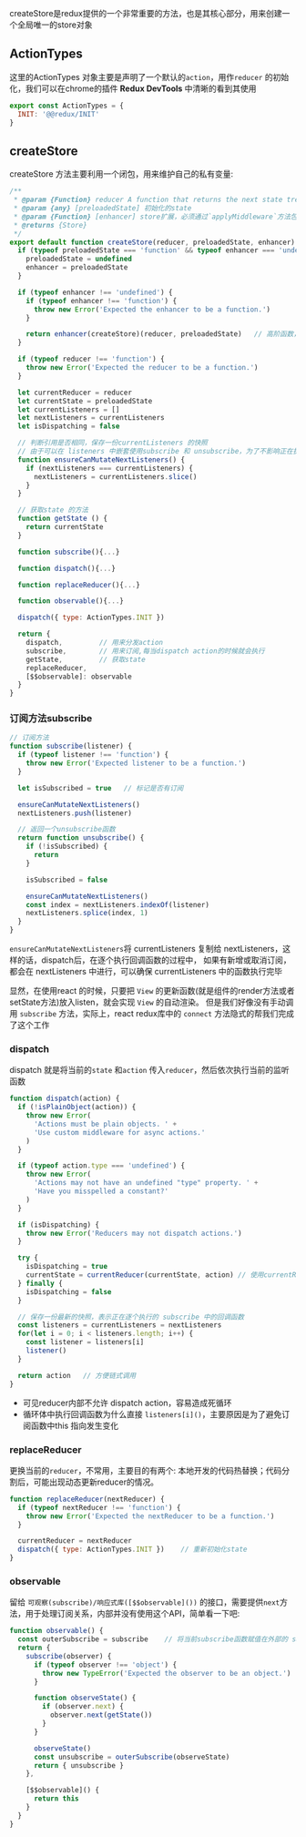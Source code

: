 createStore是redux提供的一个非常重要的方法，也是其核心部分，用来创建一个全局唯一的store对象

## ActionTypes
这里的ActionTypes 对象主要是声明了一个默认的`action`，用作`reducer` 的初始化，我们可以在chrome的插件 **Redux DevTools** 中清晰的看到其使用
```javascript
export const ActionTypes = {
  INIT: '@@redux/INIT'
}
```

## createStore
createStore 方法主要利用一个闭包，用来维护自己的私有变量:
```javascript
/**
 * @param {Function} reducer A function that returns the next state tree, given the current state tree and the action to handle
 * @param {any} [preloadedState] 初始化的state
 * @param {Function} [enhancer] store扩展，必须通过`applyMiddleware`方法包装
 * @returns {Store}
 */
export default function createStore(reducer, preloadedState, enhancer) {
  if (typeof preloadedState === 'function' && typeof enhancer === 'undefined') {
    preloadedState = undefined
    enhancer = preloadedState
  }

  if (typeof enhancer !== 'undefined') {
    if (typeof enhancer !== 'function') {
      throw new Error('Expected the enhancer to be a function.')
    }

    return enhancer(createStore)(reducer, preloadedState)   // 高阶函数，如果存在enhancer的话
  }

  if (typeof reducer !== 'function') {
    throw new Error('Expected the reducer to be a function.')
  }

  let currentReducer = reducer
  let currentState = preloadedState
  let currentListeners = []
  let nextListeners = currentListeners
  let isDispatching = false

  // 判断引用是否相同，保存一份currentListeners 的快照
  // 由于可以在 listeners 中嵌套使用subscribe 和 unsubscribe，为了不影响正在执行的 listeners 顺序，就需要保存快照
  function ensureCanMutateNextListeners() {
    if (nextListeners === currentListeners) {
      nextListeners = currentListeners.slice()
    }
  }

  // 获取state 的方法
  function getState () {
    return currentState
  }

  function subscribe(){...}

  function dispatch(){...}

  function replaceReducer(){...}

  function observable(){...}

  dispatch({ type: ActionTypes.INIT })

  return {
    dispatch,         // 用来分发action
    subscribe,        // 用来订阅,每当dispatch action的时候就会执行
    getState,         // 获取state
    replaceReducer,
    [$$observable]: observable
  }
}
```

### 订阅方法subscribe
```javascript
// 订阅方法
function subscribe(listener) {
  if (typeof listener !== 'function') {
    throw new Error('Expected listener to be a function.')
  }

  let isSubscribed = true   // 标记是否有订阅

  ensureCanMutateNextListeners()
  nextListeners.push(listener)

  // 返回一个unsubscribe函数
  return function unsubscribe() {
    if (!isSubscribed) {
      return
    }

    isSubscribed = false

    ensureCanMutateNextListeners()
    const index = nextListeners.indexOf(listener)
    nextListeners.splice(index, 1)
  }
}
```

`ensureCanMutateNextListeners`将 currentListeners 复制给 nextListeners，这样的话，dispatch后，在逐个执行回调函数的过程中，
如果有新增或取消订阅，都会在 nextListeners 中进行，可以确保 currentListeners 中的函数执行完毕

显然，在使用react 的时候，只要把 `View` 的更新函数(就是组件的render方法或者setState方法)放入listen，就会实现 `View` 的自动渲染。
但是我们好像没有手动调用 `subscribe` 方法，实际上，react redux库中的 `connect` 方法隐式的帮我们完成了这个工作

### dispatch
dispatch 就是将当前的`state` 和`action` 传入`reducer`，然后依次执行当前的监听函数
```javascript
function dispatch(action) {
  if (!isPlainObject(action)) {
    throw new Error(
      'Actions must be plain objects. ' +
      'Use custom middleware for async actions.'
    )
  }

  if (typeof action.type === 'undefined') {
    throw new Error(
      'Actions may not have an undefined "type" property. ' +
      'Have you misspelled a constant?'
    )
  }

  if (isDispatching) {
    throw new Error('Reducers may not dispatch actions.')
  }

  try {
    isDispatching = true
    currentState = currentReducer(currentState, action) // 使用currentReducer来合并currentState与action中的操作，并返回一个新的currentState
  } finally {
    isDispatching = false
  }

  // 保存一份最新的快照，表示正在逐个执行的 subscribe 中的回调函数
  const listeners = currentListeners = nextListeners
  for(let i = 0; i < listeners.length; i++) {
    const listener = listeners[i]
    listener()
  }

  return action   // 方便链式调用
}
```

- 可见reducer内部不允许 dispatch action，容易造成死循环
- 循环体中执行回调函数为什么直接 `listeners[i]()`，主要原因是为了避免订阅函数中this 指向发生变化

### replaceReducer
更换当前的`reducer`，不常用，主要目的有两个: 本地开发的代码热替换；代码分割后，可能出现动态更新reducer的情况。
```javascript
function replaceReducer(nextReducer) {
  if (typeof nextReducer !== 'function') {
    throw new Error('Expected the nextReducer to be a function.')
  }

  currentReducer = nextReducer
  dispatch({ type: ActionTypes.INIT })    // 重新初始化state
}
```

### observable
留给 `可观察(subscribe)/响应式库([$$observable]())` 的接口，需要提供`next`方法，用于处理订阅关系，内部并没有使用这个API，简单看一下吧:
```javascript
function observable() {
  const outerSubscribe = subscribe    // 将当前subscribe函数赋值在外部的 subscribe
  return {
    subscribe(observer) {
      if (typeof observer !== 'object') {
        throw new TypeError('Expected the observer to be an object.')
      }

      function observeState() {
        if (observer.next) {
          observer.next(getState())
        }
      }

      observeState()
      const unsubscribe = outerSubscribe(observeState)
      return { unsubscribe }
    },

    [$$observable]() {
      return this
    }
  }
}
```